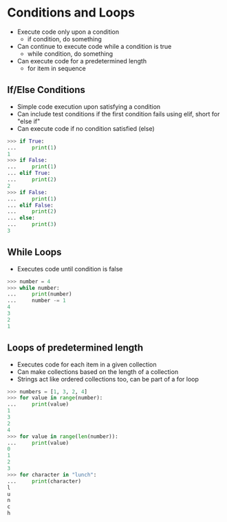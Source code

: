 # Conditions and Loops

* Execute code only upon a condition
    * if condition, do something
* Can continue to execute code while a condition is true
    * while condition, do something
* Can execute code for a predetermined length
    * for item in sequence

## If/Else Conditions

* Simple code execution upon satisfying a condition
* Can include test conditions if the first condition fails using elif, short for "else if"
* Can execute code if no condition satisfied (else)

```python
>>> if True:
...     print(1)
1
>>> if False:
...     print(1)
... elif True:
...     print(2)
2
>>> if False:
...     print(1)
... elif False:
...     print(2)
... else:
...     print(3)
3
```

## While Loops

* Executes code until condition is false

```python
>>> number = 4
>>> while number:
...     print(number)
...     number -= 1
4
3
2
1
```

## Loops of predetermined length

* Executes code for each item in a given collection
* Can make collections based on the length of a collection
* Strings act like ordered collections too, can be part of a for loop

```python
>>> numbers = [1, 3, 2, 4]
>>> for value in range(number):
...     print(value)
1
3
2
4
>>> for value in range(len(number)):
...     print(value)
0
1
2
3
>>> for character in "lunch":
...     print(character)
l
u
n
c
h
```
